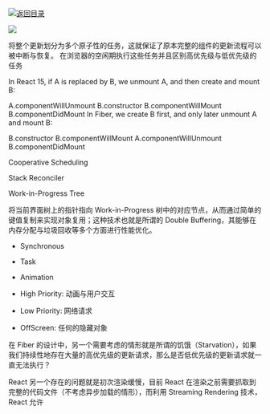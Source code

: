 [![返回目录](https://parg.co/UY3)](https://parg.co/U0I) 

		
		
		
		
	
	

[![](https://parg.co/UbM)](https://parg.co/bWg)










将整个更新划分为多个原子性的任务，这就保证了原本完整的组件的更新流程可以被中断与恢复。
在浏览器的空闲期执行这些任务并且区别高优先级与低优先级的任务



In React 15, if A is replaced by B, we unmount A, and then create and mount B:


A.componentWillUnmount
B.constructor
B.componentWillMount
B.componentDidMount
In Fiber, we create B first, and only later unmount A and mount B:


B.constructor
B.componentWillMount
A.componentWillUnmount
B.componentDidMount


Cooperative Scheduling


Stack Reconciler






Work-in-Progress Tree




将当前界面树上的指针指向 Work-in-Progress 树中的对应节点，从而通过简单的键值复制来实现对象复用；这种技术也就是所谓的 Double Buffering，其能够在内存分配与垃圾回收等多个方面进行性能优化。
- Synchronous
- Task
- Animation


- High Priority: 动画与用户交互
- Low Priority: 网络请求
- OffScreen: 任何的隐藏对象






在 Fiber 的设计中，另一个需要考虑的情形就是所谓的饥饿（Starvation），如果我们持续性地存在大量的高优先级的更新请求，那么是否低优先级的更新请求就一直无法执行？


React 另一个存在的问题就是初次渲染缓慢，目前 React 在渲染之前需要抓取到完整的代码文件（不考虑异步加载的情形），而利用 Streaming Rendering 技术，React 允许

